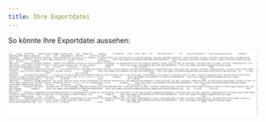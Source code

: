 ```yaml
---
title: Ihre Exportdatei
---
```


So könnte Ihre Exportdatei aussehen:

![ihre-exportdatei](img/ihre-exportdatei.png)


